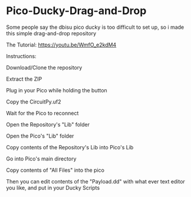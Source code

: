 # Pico-Ducky-Drag-and-Drop
Some people say the dbisu pico ducky is too difficult to set up, so i made this simple drag-and-drop repository

The Tutorial: https://youtu.be/WmfO_e2kdM4

Instructions:

Download/Clone the repository

Extract the ZIP

Plug in your Pico while holding the button

Copy the CircuitPy.uf2

Wait for the Pico to reconnect

Open the Repository's "Lib" folder

Open the Pico's "Lib" folder

Copy contents of the Repository's Lib into Pico's Lib

Go into Pico's main directory

Copy contents of "All Files" into the pico

Then you can edit contents of the "Payload.dd" with what ever text editor you like, and put in your Ducky Scripts
